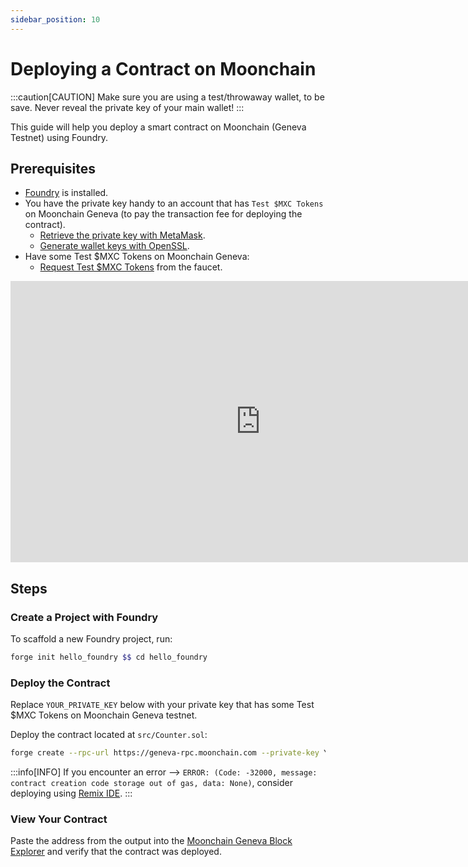 ```yaml
---
sidebar_position: 10
---
```


# Deploying a Contract on Moonchain

:::caution[CAUTION]
Make sure you are using a test/throwaway wallet, to be save. Never reveal the private key of your main wallet!
:::

This guide will help you deploy a smart contract on Moonchain (Geneva Testnet) using Foundry.

## Prerequisites
- [Foundry](https://book.getfoundry.sh/getting-started/installation) is installed.
- You have the private key handy to an account that has `Test $MXC Tokens` on Moonchain Geneva (to pay the transaction fee for deploying the contract).
    - [Retrieve the private key with MetaMask](https://support.metamask.io/managing-my-wallet/secret-recovery-phrase-and-private-keys/how-to-export-an-accounts-private-key/).
    - [Generate wallet keys with OpenSSL](https://gist.github.com/miguelmota/3793b160992b4ea0b616497b8e5aee2f).
- Have some Test $MXC Tokens on Moonchain Geneva:
    - [Request Test $MXC Tokens](/docs/Testnet-Tutorials/Moonchain-Faucet) from the faucet.

<iframe 
    width="800" height="450" src="https://www.youtube.com/embed/OPyRcqAup8o" 
    title="YouTube video player" frameborder="0" 
    allow="accelerometer; autoplay; clipboard-write; encrypted-media; gyroscope; picture-in-picture; web-share" 
    allowFullScreen>
</iframe>

## Steps
### Create a Project with Foundry
To scaffold a new Foundry project, run:
```sh
forge init hello_foundry $$ cd hello_foundry
```

### Deploy the Contract
Replace `YOUR_PRIVATE_KEY` below with your private key that has some Test $MXC Tokens on Moonchain Geneva testnet.

Deploy the contract located at `src/Counter.sol`:
```sh
forge create --rpc-url https://geneva-rpc.moonchain.com --private-key YOUR_PRIVATE_KEY src/Counter.sol:Counter
```

:::info[INFO]
If you encounter an error --> `ERROR: (Code: -32000, message: contract creation code storage out of gas, data: None)`, consider deploying using [Remix IDE](https://remix.ethereum.org/).
:::

### View Your Contract
Paste the address from the output into the [Moonchain Geneva Block Explorer](https://geneva-explorer.moonchain.com/) and verify that the contract was deployed.